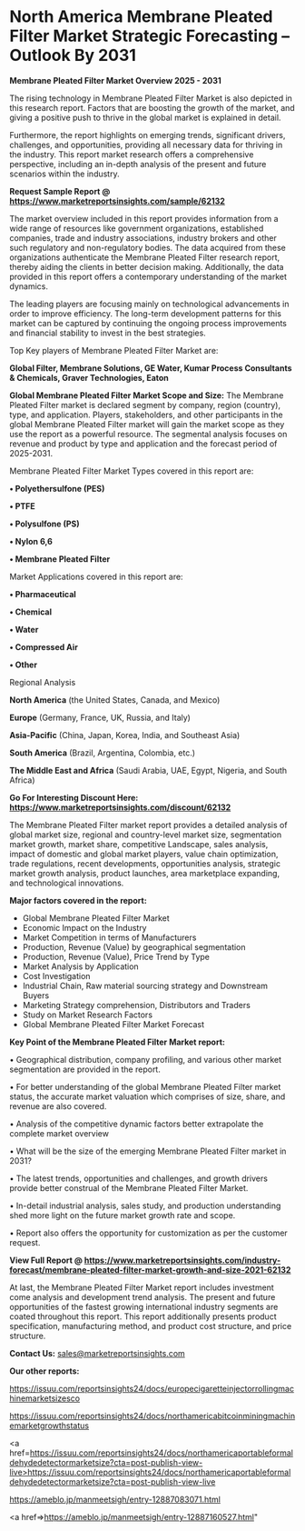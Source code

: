 # North America Membrane Pleated Filter Market Strategic Forecasting – Outlook By 2031

<Strong> Membrane Pleated Filter Market Overview 2025 - 2031</strong>

The rising technology in Membrane Pleated Filter Market is also depicted in this research report. Factors that are boosting the growth of the market, and giving a positive push to thrive in the global market is explained in detail.

Furthermore, the report highlights on emerging trends, significant drivers, challenges, and opportunities, providing all necessary data for thriving in the industry. This report market research offers a comprehensive perspective, including an in-depth analysis of the present and future scenarios within the industry.

<strong>Request Sample Report @ <a href=https://www.marketreportsinsights.com/sample/62132>https://www.marketreportsinsights.com/sample/62132</a></strong>

The market overview included in this report provides information from a wide range of resources like government organizations, established companies, trade and industry associations, industry brokers and other such regulatory and non-regulatory bodies. The data acquired from these organizations authenticate the Membrane Pleated Filter research report, thereby aiding the clients in better decision making. Additionally, the data provided in this report offers a contemporary understanding of the market dynamics.

The leading players are focusing mainly on technological advancements in order to improve efficiency. The long-term development patterns for this market can be captured by continuing the ongoing process improvements and financial stability to invest in the best strategies.

Top Key players of Membrane Pleated Filter Market are:

<strong>Global Filter, Membrane Solutions, GE Water, Kumar Process Consultants & Chemicals, Graver Technologies, Eaton</strong>

<strong><b>Global Membrane Pleated Filter Market Scope and Size:</b></strong>
The Membrane Pleated Filter market is declared segment by company, region (country), type, and application. Players, stakeholders, and other participants in the global Membrane Pleated Filter market will gain the market scope as they use the report as a powerful resource. The segmental analysis focuses on revenue and product by type and application and the forecast period of 2025-2031.

Membrane Pleated Filter Market Types covered in this report are:

<strong>• Polyethersulfone (PES)

• PTFE

• Polysulfone (PS)

• Nylon 6,6

• Membrane Pleated Filter</strong>

Market Applications covered in this report are:

<strong>• Pharmaceutical

• Chemical

• Water

• Compressed Air

• Other</strong> 

Regional Analysis

<strong>North America</strong> (the United States, Canada, and Mexico)

<strong>Europe</strong> (Germany, France, UK, Russia, and Italy)

<strong>Asia-Pacific</strong> (China, Japan, Korea, India, and Southeast Asia)

<strong>South America</strong> (Brazil, Argentina, Colombia, etc.)

<strong>The Middle East and Africa</strong> (Saudi Arabia, UAE, Egypt, Nigeria, and South Africa)

<strong>Go For Interesting Discount Here: <a href=https://www.marketreportsinsights.com/discount/62132>https://www.marketreportsinsights.com/discount/62132</a></strong>

The Membrane Pleated Filter market report provides a detailed analysis of global market size, regional and country-level market size, segmentation market growth, market share, competitive Landscape, sales analysis, impact of domestic and global market players, value chain optimization, trade regulations, recent developments, opportunities analysis, strategic market growth analysis, product launches, area marketplace expanding, and technological innovations.

<strong><b>Major factors covered in the report:</b></strong>
<ul>
  <li>Global Membrane Pleated Filter Market </li>
  <li>Economic Impact on the Industry</li>
  <li>Market Competition in terms of Manufacturers</li>
  <li>Production, Revenue (Value) by geographical segmentation</li>
  <li>Production, Revenue (Value), Price Trend by Type</li>
  <li>Market Analysis by Application</li>
  <li>Cost Investigation</li>
  <li>Industrial Chain, Raw material sourcing strategy and Downstream Buyers</li>
  <li>Marketing Strategy comprehension, Distributors and Traders</li>
  <li>Study on Market Research Factors</li>
  <li>Global Membrane Pleated Filter Market Forecast</li>
</ul>

<strong><b>Key Point of the Membrane Pleated Filter Market report:</b></strong>

• Geographical distribution, company profiling, and various other market segmentation are provided in the report.

• For better understanding of the global Membrane Pleated Filter market status, the accurate market valuation which comprises of size, share, and revenue are also covered.

• Analysis of the competitive dynamic factors better extrapolate the complete market overview

• What will be the size of the emerging Membrane Pleated Filter market in 2031?

• The latest trends, opportunities and challenges, and growth drivers provide better construal of the Membrane Pleated Filter Market.

• In-detail industrial analysis, sales study, and production understanding shed more light on the future market growth rate and scope.

• Report also offers the opportunity for customization as per the customer request.

<strong><b>View Full Report @ <a href=https://www.marketreportsinsights.com/industry-forecast/membrane-pleated-filter-market-growth-and-size-2021-62132>https://www.marketreportsinsights.com/industry-forecast/membrane-pleated-filter-market-growth-and-size-2021-62132</a></b></strong>


At last, the Membrane Pleated Filter Market report includes investment come analysis and development trend analysis. The present and future opportunities of the fastest growing international industry segments are coated throughout this report. This report additionally presents product specification, manufacturing method, and product cost structure, and price structure.

<strong>Contact Us:</strong>
sales@marketreportsinsights.com

<strong>Our other reports:</strong>

<a href=https://issuu.com/reportsinsights24/docs/europecigaretteinjectorrollingmachinemarketsizesco>https://issuu.com/reportsinsights24/docs/europecigaretteinjectorrollingmachinemarketsizesco</a>

<a href=https://issuu.com/reportsinsights24/docs/northamericabitcoinminingmachinemarketgrowthstatus>https://issuu.com/reportsinsights24/docs/northamericabitcoinminingmachinemarketgrowthstatus</a>

<a href=https://issuu.com/reportsinsights24/docs/northamericaportableformaldehydedetectormarketsize?cta=post-publish-view-live>https://issuu.com/reportsinsights24/docs/northamericaportableformaldehydedetectormarketsize?cta=post-publish-view-live</a>

<a href=https://ameblo.jp/manmeetsigh/entry-12887083071.html>https://ameblo.jp/manmeetsigh/entry-12887083071.html</a>

<a href=>https://ameblo.jp/manmeetsigh/entry-12887160527.html</a>"
